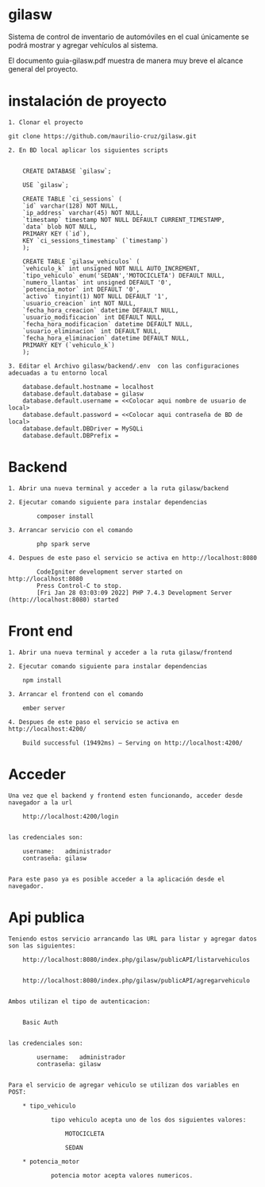 # gilasw
Sistema de control de inventario de automóviles en el cual únicamente se podrá mostrar y agregar vehículos al sistema. 


El documento guia-gilasw.pdf muestra de manera muy breve el alcance general del proyecto.

# instalación de proyecto

    1. Clonar el proyecto

    git clone https://github.com/maurilio-cruz/gilasw.git

    2. En BD local aplicar los siguientes scripts


        CREATE DATABASE `gilasw`;

        USE `gilasw`;

        CREATE TABLE `ci_sessions` (
        `id` varchar(128) NOT NULL,
        `ip_address` varchar(45) NOT NULL,
        `timestamp` timestamp NOT NULL DEFAULT CURRENT_TIMESTAMP,
        `data` blob NOT NULL,
        PRIMARY KEY (`id`),
        KEY `ci_sessions_timestamp` (`timestamp`)
        );

        CREATE TABLE `gilasw_vehiculos` (
        `vehiculo_k` int unsigned NOT NULL AUTO_INCREMENT,
        `tipo_vehiculo` enum('SEDAN','MOTOCICLETA') DEFAULT NULL,
        `numero_llantas` int unsigned DEFAULT '0',
        `potencia_motor` int DEFAULT '0',
        `activo` tinyint(1) NOT NULL DEFAULT '1',
        `usuario_creacion` int NOT NULL,
        `fecha_hora_creacion` datetime DEFAULT NULL,
        `usuario_modificacion` int DEFAULT NULL,
        `fecha_hora_modificacion` datetime DEFAULT NULL,
        `usuario_eliminacion` int DEFAULT NULL,
        `fecha_hora_eliminacion` datetime DEFAULT NULL,
        PRIMARY KEY (`vehiculo_k`)
        );

    3. Editar el Archivo gilasw/backend/.env  con las configuraciones adecuadas a tu entorno local

        database.default.hostname = localhost
        database.default.database = gilasw
        database.default.username = <<Colocar aqui nombre de usuario de local>
        database.default.password = <<Colocar aqui contraseña de BD de local>
        database.default.DBDriver = MySQLi
        database.default.DBPrefix =

# Backend

    1. Abrir una nueva terminal y acceder a la ruta gilasw/backend

    2. Ejecutar comando siguiente para instalar dependencias

            composer install

    3. Arrancar servicio con el comando

            php spark serve

    4. Despues de este paso el servicio se activa en http://localhost:8080

            CodeIgniter development server started on http://localhost:8080
            Press Control-C to stop.
            [Fri Jan 28 03:03:09 2022] PHP 7.4.3 Development Server (http://localhost:8080) started

    
# Front end

    1. Abrir una nueva terminal y acceder a la ruta gilasw/frontend

    2. Ejecutar comando siguiente para instalar dependencias

        npm install

    3. Arrancar el frontend con el comando

        ember server

    4. Despues de este paso el servicio se activa en http://localhost:4200/

        Build successful (19492ms) – Serving on http://localhost:4200/


# Acceder 

    Una vez que el backend y frontend esten funcionando, acceder desde navegador a la url

        http://localhost:4200/login


    las credenciales son:

        username:   administrador
        contraseña: gilasw


    Para este paso ya es posible acceder a la aplicación desde el navegador.

# Api publica


    Teniendo estos servicio arrancando las URL para listar y agregar datos son las siguientes:

        http://localhost:8080/index.php/gilasw/publicAPI/listarvehiculos


        http://localhost:8080/index.php/gilasw/publicAPI/agregarvehiculo


    Ambos utilizan el tipo de autenticacion:


        Basic Auth

    
    las credenciales son:

            username:   administrador
            contraseña: gilasw


    Para el servicio de agregar vehiculo se utilizan dos variables en POST:

        * tipo_vehiculo

                tipo vehiculo acepta uno de los dos siguientes valores:

                    MOTOCICLETA

                    SEDAN

        * potencia_motor

                potencia motor acepta valores numericos.


